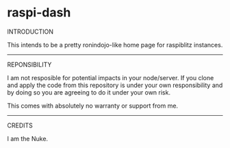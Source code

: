 # raspi-dash
INTRODUCTION

This intends to be a pretty ronindojo-like home page for raspiblitz instances.
____________________________________________________________________________
REPONSIBILITY

I am not resposible for potential impacts in your node/server. If you clone and apply the code from this repository is under your own responsibility and by doing so you are agreeing to do it under your own risk.

This comes with absolutely no warranty or support from me.
____________________________________________________________________________
CREDITS

I am the Nuke.